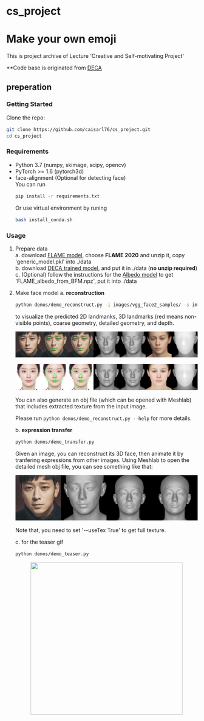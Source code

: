# cs_project
# Make your own emoji

This is project archive of Lecture 'Creative and Self-motivating Project'

**Code base is originated from [DECA](https://github.com/YadiraF/DECA)

## preperation 
### Getting Started
Clone the repo:
  ```bash
  git clone https://github.com/caisarl76/cs_project.git
  cd cs_project
  ```  
### Requirements
* Python 3.7 (numpy, skimage, scipy, opencv)  
* PyTorch >= 1.6 (pytorch3d)  
* face-alignment (Optional for detecting face)  
  You can run 
  ```bash
  pip install -r requirements.txt
  ```
  Or use virtual environment by runing 
  ```bash
  bash install_conda.sh
  ```
 ### Usage
1. Prepare data   
    a. download [FLAME model](https://flame.is.tue.mpg.de/download.php), choose **FLAME 2020** and unzip it, copy 'generic_model.pkl' into ./data  
    b. download [DECA trained model](https://drive.google.com/file/d/1rp8kdyLPvErw2dTmqtjISRVvQLj6Yzje/view?usp=sharing), and put it in ./data (**no unzip required**)  
    c. (Optional) follow the instructions for the [Albedo model](https://github.com/TimoBolkart/BFM_to_FLAME) to get 'FLAME_albedo_from_BFM.npz', put it into ./data


2. Make face model
    a. **reconstruction**  
    ```bash
    python demos/demo_reconstruct.py -i images/vgg_face2_samples/ -s images/results/
    ```   
    to visualize the predicted 2D landmanks, 3D landmarks (red means non-visible points), coarse geometry, detailed geometry, and depth.   
    <p align="center">   
    <img src="Doc/images/korean_1.jpg">
    </p>  
    <p align="center">   
    <img src="Doc/images/korean_2.jpg">
    </p>  
    You can also generate an obj file (which can be opened with Meshlab) that includes extracted texture from the input image.  

    Please run `python demos/demo_reconstruct.py --help` for more details. 

    b. **expression transfer**   
    ```bash
    python demos/demo_transfer.py
    ```   
    Given an image, you can reconstruct its 3D face, then animate it by tranfering expressions from other images. 
    Using Meshlab to open the detailed mesh obj file, you can see something like that:
    <p align="center"> 
    <img src="Doc/images/korean_2.gif">
    </p>  
   
    
    Note that, you need to set '--useTex True' to get full texture.   

    c. for the teaser gif
    ```bash
    python demos/demo_teaser.py 
    ``` 
    
    <p align="center"> 
    <img src="Doc/images/korean_3.gif" width="400" height="400"/>
    </p>  
    
